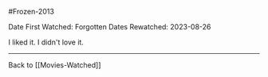 #Frozen-2013

Date First Watched: Forgotten
Dates Rewatched:  2023-08-26

I liked it.  I didn't love it.

---
Back to [[Movies-Watched]]